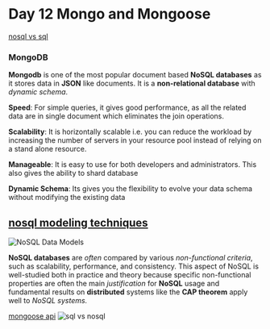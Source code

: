 # Day 12 Mongo and Mongoose

[nosql vs sql](https://www.thegeekstuff.com/2014/01/sql-vs-nosql-db/?utm_source=tuicool)

### MongoDB

**Mongodb** is one of the most popular document based **NoSQL databases** as it stores data in **JSON** like documents. It is a **non-relational database** with *dynamic schema*.

**Speed**: For simple queries, it gives good performance, as all the related data are in single document which eliminates the join operations.

**Scalability**: It is horizontally scalable i.e. you can reduce the workload by increasing the number of servers in your resource pool instead of relying on a stand alone resource.

**Manageable**: It is easy to use for both developers and administrators. This also gives the ability to shard database

**Dynamic Schema**: Its gives you the flexibility to evolve your data schema without modifying the existing data

## [nosql modeling techniques](https://highlyscalable.wordpress.com/2012/03/01/nosql-data-modeling-techniques/)

![NoSQL Data Models](https://highlyscalable.files.wordpress.com/2012/02/overview2.png)

**NoSQL databases** are *often* compared by various *non-functional criteria*, such as scalability, performance, and consistency. This aspect of NoSQL is well-studied both in practice and theory because specific non-functional properties are often the main *justification* for **NoSQL** usage and fundamental results on **distributed** systems like the **CAP theorem** apply well to *NoSQL systems.*

[mongoose api](https://mongoosejs.com/docs/api.html#Model)
![sql vs nosql](https://www.youtube.com/watch?v=ZS_kXvOeQ5Y)
